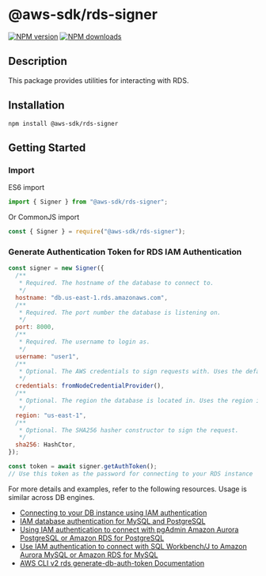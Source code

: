 # @aws-sdk/rds-signer

[![NPM version](https://img.shields.io/npm/v/@aws-sdk/rds-signer/latest.svg)](https://www.npmjs.com/package/@aws-sdk/rds-signer)
[![NPM downloads](https://img.shields.io/npm/dm/@aws-sdk/rds-signer.svg)](https://www.npmjs.com/package/@aws-sdk/rds-signer)

## Description

This package provides utilities for interacting with RDS.

## Installation

```console
npm install @aws-sdk/rds-signer
```

## Getting Started

### Import

ES6 import

```js
import { Signer } from "@aws-sdk/rds-signer";
```

Or CommonJS import

```js
const { Signer } = require("@aws-sdk/rds-signer");
```

### Generate Authentication Token for RDS IAM Authentication

```js
const signer = new Signer({
  /**
   * Required. The hostname of the database to connect to.
   */
  hostname: "db.us-east-1.rds.amazonaws.com",
  /**
   * Required. The port number the database is listening on.
   */
  port: 8000,
  /**
   * Required. The username to login as.
   */
  username: "user1",
  /**
   * Optional. The AWS credentials to sign requests with. Uses the default credential provider chain if not specified.
   */
  credentials: fromNodeCredentialProvider(),
  /**
   * Optional. The region the database is located in. Uses the region inferred from the runtime if omitted.
   */
  region: "us-east-1",
  /**
   * Optional. The SHA256 hasher constructor to sign the request.
   */
  sha256: HashCtor,
});

const token = await signer.getAuthToken();
// Use this token as the password for connecting to your RDS instance
```

For more details and examples, refer to the following resources. Usage is similar across DB engines.

- [Connecting to your DB instance using IAM authentication](https://docs.aws.amazon.com/AmazonRDS/latest/UserGuide/UsingWithRDS.IAMDBAuth.Connecting.html)
- [IAM database authentication for MySQL and PostgreSQL](https://docs.aws.amazon.com/AmazonRDS/latest/UserGuide/UsingWithRDS.IAMDBAuth.html)
- [Using IAM authentication to connect with pgAdmin Amazon Aurora PostgreSQL or Amazon RDS for PostgreSQL](https://aws.amazon.com/blogs/database/using-iam-authentication-to-connect-with-pgadmin-amazon-aurora-postgresql-or-amazon-rds-for-postgresql/)
- [Use IAM authentication to connect with SQL Workbench/J to Amazon Aurora MySQL or Amazon RDS for MySQL](https://aws.amazon.com/blogs/database/use-iam-authentication-to-connect-with-sql-workbenchj-to-amazon-aurora-mysql-or-amazon-rds-for-mysql/)
- [AWS CLI v2 rds generate-db-auth-token Documentation](https://awscli.amazonaws.com/v2/documentation/api/latest/reference/rds/generate-db-auth-token.html)
